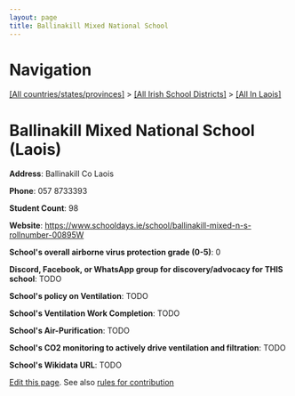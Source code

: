 ```yaml
---
layout: page
title: Ballinakill Mixed National School
---
```

# Navigation

[[All countries/states/provinces]](../../..) > [[All Irish School Districts]](../..) > [[All In Laois]](..)

# Ballinakill Mixed National School (Laois)

**Address**: Ballinakill Co Laois

**Phone**: 057 8733393

**Student Count**: 98

**Website**: <https://www.schooldays.ie/school/ballinakill-mixed-n-s-rollnumber-00895W>

**School's overall airborne virus protection grade (0-5)**: 0

**Discord, Facebook, or WhatsApp group for discovery/advocacy for THIS school**: TODO

**School's policy on Ventilation**: TODO

**School's Ventilation Work Completion**: TODO

**School's Air-Purification**: TODO

**School's CO2 monitoring to actively drive ventilation and filtration**: TODO

**School's Wikidata URL**: TODO


[Edit this page](https://github.com/ventilate-schools/Ireland/edit/main/./Laois/Ballinakill_Mixed_National_School.md). See also [rules for contribution](../../../contribution-rules/)